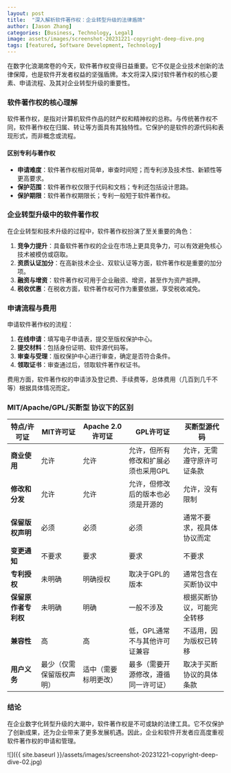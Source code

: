 ```yaml
---
layout: post
title:  "深入解析软件著作权：企业转型升级的法律盾牌"
author: [Jason Zhang]
categories: [Business, Technology, Legal]
image: assets/images/screenshot-20231221-copyright-deep-dive.png
tags: [featured, Software Development, Technology]
---
```

在数字化浪潮席卷的今天，软件著作权变得日益重要。它不仅是企业技术创新的法律保障，也是软件开发者权益的坚强盾牌。本文将深入探讨软件著作权的核心要素、申请流程、及其对企业转型升级的重要性。

### 软件著作权的核心理解

软件著作权，是指对计算机软件作品的财产权和精神权的总称。与传统著作权不同，软件著作权在归属、转让等方面具有其独特性。它保护的是软件的源代码和表现形式，而非概念或流程。

#### 区别专利与著作权
- **申请难度**：软件著作权相对简单，审查时间短；而专利涉及技术性、新颖性等更高要求。
- **保护范围**：软件著作权仅限于代码和文档；专利还包括设计思路。
- **保护期限**：软件著作权期限长；专利一般短于软件著作权。

### 企业转型升级中的软件著作权

在企业转型和技术升级的过程中，软件著作权扮演了至关重要的角色：

1. **竞争力提升**：具备软件著作权的企业在市场上更具竞争力，可以有效避免核心技术被模仿或窃取。
2. **资质认证加分**：在高新技术企业、双软认证等方面，软件著作权是重要的加分项。
3. **融资与增资**：软件著作权可用于企业融资、增资，甚至作为资产抵押。
4. **税收优惠**：在税收方面，软件著作权可作为重要依据，享受税收减免。

### 申请流程与费用

申请软件著作权的流程：

1. **在线申请**：填写电子申请表，提交至版权保护中心。
2. **提交材料**：包括身份证明、软件源代码等。
3. **审查与受理**：版权保护中心进行审查，确定是否符合条件。
4. **领取证书**：审查通过后，领取软件著作权证书。

费用方面，软件著作权的申请涉及登记费、手续费等，总体费用（几百到几千不等）根据具体情况而定。

### MIT/Apache/GPL/买断型 协议下的区别


| 特点/许可证 | MIT许可证 | Apache 2.0许可证 | GPL许可证 | 买断型源代码 |
| ----------- | --------- | ---------------- | --------- | ------------ |
| **商业使用** | 允许 | 允许 | 允许，但所有修改和扩展必须也采用GPL | 允许，无需遵守原许可证条款 |
| **修改和分发** | 允许 | 允许 | 允许，但修改后的版本也必须是开源的 | 允许，没有限制 |
| **保留版权声明** | 必须 | 必须 | 必须 | 通常不要求，视具体协议而定 |
| **变更通知** | 不要求 | 要求 | 要求 | 不要求 |
| **专利授权** | 未明确 | 明确授权 | 取决于GPL的版本 | 通常包含在买断协议中 |
| **保留原作者专利权** | 未明确 | 明确 | 一般不涉及 | 根据买断协议，可能完全转移 |
| **兼容性** | 高 | 高 | 低，GPL通常不与其他许可证兼容 | 不适用，因为版权已转移 |
| **用户义务** | 最少（仅需保留版权声明） | 适中（需要标明更改） | 最多（需要开源修改，遵循同一许可证） | 取决于买断协议的具体条款 |

### 结论

在企业数字化转型升级的大潮中，软件著作权是不可或缺的法律工具。它不仅保护了创新成果，还为企业带来了更多发展机遇。因此，企业和软件开发者应高度重视软件著作权的申请和管理。

![]({{ site.baseurl }}/assets/images/screenshot-20231221-copyright-deep-dive-02.jpg)
